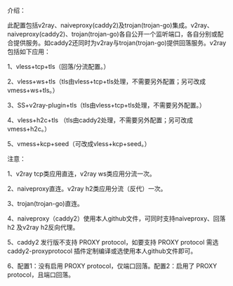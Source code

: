 介绍：

此配置包括v2ray、naiveproxy(caddy2)及trojan(trojan-go)集成。v2ray、naiveproxy(caddy2)、trojan(trojan-go)各自公开一个监听端口，各自分别或配合提供服务。如caddy2还同时为v2ray与trojan(trojan-go)提供回落服务。v2ray包括如下应用：

1、vless+tcp+tls（回落/分流配置。）

2、vless+ws+tls（tls由vless+tcp+tls处理，不需要另外配置；另可改成vmess+ws+tls。）

3、SS+v2ray-plugin+tls（tls由vless+tcp+tls处理，不需要另外配置。）

4、vless+h2c+tls （tls由caddy2处理，不需要另外配置；另可改成vmess+h2c。）

5、vmess+kcp+seed（可改成vless+kcp+seed。）

注意：

1、v2ray tcp类应用直连，v2ray ws类应用分流一次。

2、naiveproxy直连。v2ray h2类应用分流（反代）一次。

3、trojan(trojan-go)直连。

4、naiveproxy（caddy2）使用本人github文件，可同时支持naiveproxy、回落 h2 及v2ray h2反向代理。

5、caddy2 发行版不支持 PROXY protocol，如要支持 PROXY protocol 需选 caddy2-proxyprotocol 插件定制编译或选使用本人github文件即可。

6、配置1：没有启用 PROXY protocol，仅端口回落。配置2：启用了 PROXY protocol，且端口回落。
